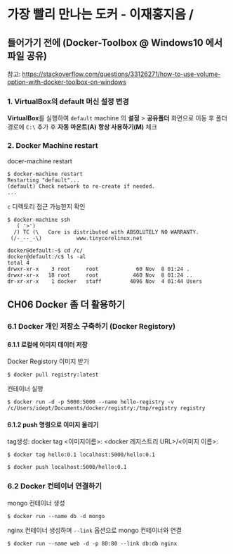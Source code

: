 # 가장 빨리 만나는 도커 - 이재홍지음 / 

## 들어가기 전에 (Docker-Toolbox @ Windows10 에서 파일 공유)
참고: https://stackoverflow.com/questions/33126271/how-to-use-volume-option-with-docker-toolbox-on-windows

### 1. VirtualBox의 default 머신 설정 변경
**VirtualBox**를 실행하여 `default` machine 의 **설정** > **공유폴더** 화면으로 이동 후 
폴더 경로에 `C:\` 추가 후 **자동 마운트(A)** **항상 사용하기(M)** 체크

### 2. Docker Machine restart 
docer-machine restart
```
$ docker-machine restart
Restarting "default"...
(default) Check network to re-create if needed.
...
```

`c` 디렉토리 접근 가능한지 확인
```
$ docker-machine ssh
   ( '>')
  /) TC (\   Core is distributed with ABSOLUTELY NO WARRANTY.
 (/-_--_-\)           www.tinycorelinux.net

docker@default:~$ cd /c/
docker@default:/c$ ls -al
total 4
drwxr-xr-x    3 root     root            60 Nov  8 01:24 .
drwxr-xr-x   18 root     root           460 Nov  8 01:24 ..
dr-xr-xr-x    1 docker   staff         4096 Nov  4 01:44 Users

```

## CH06 Docker 좀 더 활용하기

### 6.1 Docker 개인 저장소 구축하기 (Docker Registory)

#### 6.1.1 로컬에 이미지 데이터 저장
Docker Registory 이미지 받기
```
$ docker pull registry:latest
```

컨테이너 실행
```
$ docker run -d -p 5000:5000 --name hello-registry -v /c/Users/idept/Documents/docker/registry:/tmp/registry registry
```

#### 6.1.2 push 명령으로 이미지 올리기

tag생성: docker tag <이미지이름>:<tag> <docker 레지스트리 URL>/<이미지 이름>:<tag>

```
$ docker tag hello:0.1 localhost:5000/hello:0.1
```

```
$ docker push localhost:5000/hello:0.1
```

### 6.2 Docker 컨테이너 연결하기

mongo 컨테이너 생성
```
$ docker run --name db -d mongo
```

nginx 컨테이너 생성하며 ``--link`` 옵션으로 mongo 컨테이너와 연결

```
$ docker run --name web -d -p 80:80 --link db:db nginx
```






